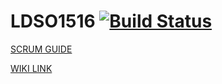 # LDSO1516 [![Build Status](https://travis-ci.org/pluralism/ldso1516.svg?branch=edit_profile)](https://travis-ci.org/pluralism/ldso1516)


[SCRUM GUIDE](http://www.scrumguides.org/docs/scrumguide/v1/scrum-guide-us.pdf)

[WIKI LINK](https://github.com/Famarante/LDSO1516/wiki/Report_Grupo_LDSOT2G2)
